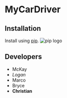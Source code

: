 # MyCarDriver 



## Installation 

Install using [pip](https://pypi.org/project/pip/). ![pip logo](https://pypi.org/static/images/logo-large.9f732b5f.svg)
## Developers 

- McKay
- *Logan*
- Marco
- Bryce
- **Christian**
